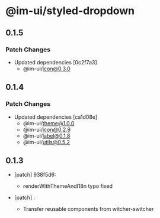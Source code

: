 # @im-ui/styled-dropdown

## 0.1.5

### Patch Changes

- Updated dependencies [0c2f7a3]
  - @im-ui/icon@0.3.0

## 0.1.4

### Patch Changes

- Updated dependencies [ca1d08e]
  - @im-ui/theme@1.0.0
  - @im-ui/icon@0.2.9
  - @im-ui/label@0.1.8
  - @im-ui/utils@0.5.2

## 0.1.3

- [patch] 938f5d6:

  - renderWithThemeAndI18n typo fixed

- [patch] :

  - Transfer reusable components from witcher-switcher
